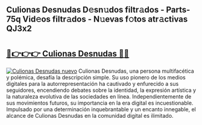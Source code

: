## Culionas Desnudas D𝚎sn𝚞dos filtr𝚊dos - Parts-75q Vid𝚎os filtr𝚊dos - N𝚞evas f𝚘tos atr𝚊ctivas QJ3x2

# <h2><a href="http://mb2yxe.tromn.icu/?c=Culionas+Desnudas">🔗👉👉👉 Culionas Desnudas 🔗🔗</a></h2>

[![Culionas Desnudas nuevo](https://i.imgur.com/pEAQMta.gif)](http://mb2yxe.tromn.icu/?c=Culionas+Desnudas)
Culionas Desnudas, una persona multifacética y polémica, desafía la descripción simple. Su uso pionero de los medios digitales para la autorrepresentación ha cautivado y enfurecido a sus seguidores, encendiendo debates sobre la identidad, la expresión artística y la naturaleza evolutiva de las sociedades en línea. Independientemente de sus movimientos futuros, su importancia en la era digital es incuestionable. Impulsado por una determinación inquebrantable y un encanto innegable, el alcance de Culionas Desnudas en la comunidad digital es ilimitado.
